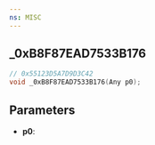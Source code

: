 ```yaml
---
ns: MISC
---
```

## _0xB8F87EAD7533B176

```c
// 0x55123D5A7D9D3C42
void _0xB8F87EAD7533B176(Any p0);
```

## Parameters
* **p0**:
